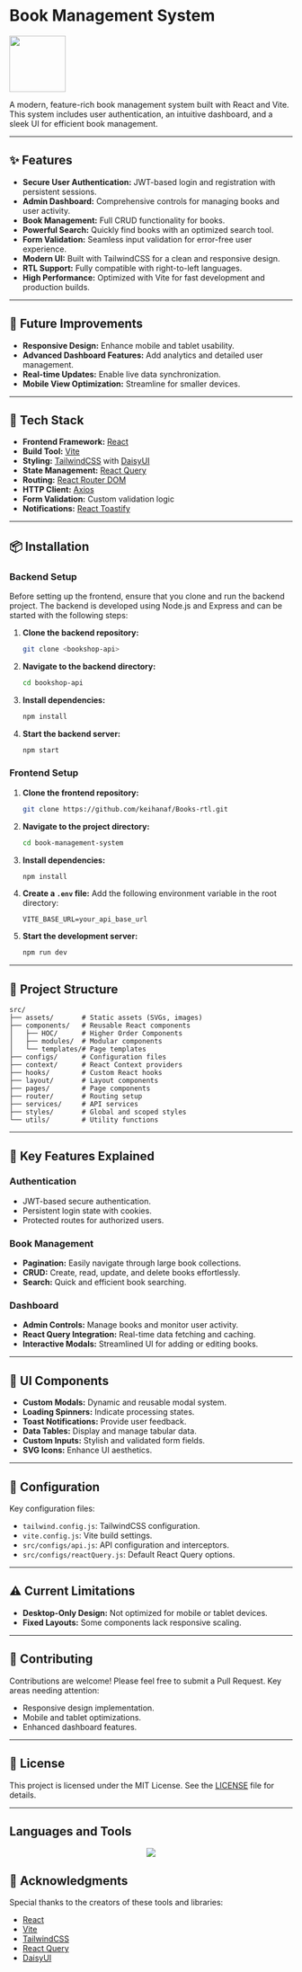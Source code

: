 # Book Management System

<img src="https://user-images.githubusercontent.com/74038190/212257467-871d32b7-e401-42e8-a166-fcfd7baa4c6b.gif" width="100">

A modern, feature-rich book management system built with React and Vite. This system includes user authentication, an intuitive dashboard, and a sleek UI for efficient book management.

---

## ✨ Features

- **Secure User Authentication:** JWT-based login and registration with persistent sessions.
- **Admin Dashboard:** Comprehensive controls for managing books and user activity.
- **Book Management:** Full CRUD functionality for books.
- **Powerful Search:** Quickly find books with an optimized search tool.
- **Form Validation:** Seamless input validation for error-free user experience.
- **Modern UI:** Built with TailwindCSS for a clean and responsive design.
- **RTL Support:** Fully compatible with right-to-left languages.
- **High Performance:** Optimized with Vite for fast development and production builds.

---

## 🔎 Future Improvements

- **Responsive Design:** Enhance mobile and tablet usability.
- **Advanced Dashboard Features:** Add analytics and detailed user management.
- **Real-time Updates:** Enable live data synchronization.
- **Mobile View Optimization:** Streamline for smaller devices.

---

## 🚀 Tech Stack

- **Frontend Framework:** [React](https://reactjs.org/)
- **Build Tool:** [Vite](https://vitejs.dev/)
- **Styling:** [TailwindCSS](https://tailwindcss.com/) with [DaisyUI](https://daisyui.com/)
- **State Management:** [React Query](https://tanstack.com/query/latest)
- **Routing:** [React Router DOM](https://reactrouter.com/)
- **HTTP Client:** [Axios](https://axios-http.com/)
- **Form Validation:** Custom validation logic
- **Notifications:** [React Toastify](https://fkhadra.github.io/react-toastify/)

---

## 📦 Installation

### Backend Setup

Before setting up the frontend, ensure that you clone and run the backend project. The backend is developed using Node.js and Express and can be started with the following steps:

1. **Clone the backend repository:**
   ```bash
   git clone <bookshop-api>
   ```
2. **Navigate to the backend directory:**
   ```bash
   cd bookshop-api
   ```
3. **Install dependencies:**
   ```bash
   npm install
   ```
4. **Start the backend server:**
   ```bash
   npm start
   ```

### Frontend Setup

1. **Clone the frontend repository:**
   ```bash
   git clone https://github.com/keihanaf/Books-rtl.git
   ```
2. **Navigate to the project directory:**
   ```bash
   cd book-management-system
   ```
3. **Install dependencies:**
   ```bash
   npm install
   ```
4. **Create a `.env` file:**
   Add the following environment variable in the root directory:
   ```env
   VITE_BASE_URL=your_api_base_url
   ```
5. **Start the development server:**
   ```bash
   npm run dev
   ```

---

## 🗼 Project Structure

```plaintext
src/
├── assets/       # Static assets (SVGs, images)
├── components/   # Reusable React components
│   ├── HOC/      # Higher Order Components
│   ├── modules/  # Modular components
│   └── templates/# Page templates
├── configs/      # Configuration files
├── context/      # React Context providers
├── hooks/        # Custom React hooks
├── layout/       # Layout components
├── pages/        # Page components
├── router/       # Routing setup
├── services/     # API services
├── styles/       # Global and scoped styles
└── utils/        # Utility functions
```

---

## 🔑 Key Features Explained

### **Authentication**

- JWT-based secure authentication.
- Persistent login state with cookies.
- Protected routes for authorized users.

### **Book Management**

- **Pagination:** Easily navigate through large book collections.
- **CRUD:** Create, read, update, and delete books effortlessly.
- **Search:** Quick and efficient book searching.

### **Dashboard**

- **Admin Controls:** Manage books and monitor user activity.
- **React Query Integration:** Real-time data fetching and caching.
- **Interactive Modals:** Streamlined UI for adding or editing books.

---

## 🎨 UI Components

- **Custom Modals:** Dynamic and reusable modal system.
- **Loading Spinners:** Indicate processing states.
- **Toast Notifications:** Provide user feedback.
- **Data Tables:** Display and manage tabular data.
- **Custom Inputs:** Stylish and validated form fields.
- **SVG Icons:** Enhance UI aesthetics.

---

## 🔧 Configuration

Key configuration files:

- `tailwind.config.js`: TailwindCSS configuration.
- `vite.config.js`: Vite build settings.
- `src/configs/api.js`: API configuration and interceptors.
- `src/configs/reactQuery.js`: Default React Query options.

---

## ⚠️ Current Limitations

- **Desktop-Only Design:** Not optimized for mobile or tablet devices.
- **Fixed Layouts:** Some components lack responsive scaling.

---

## 🤝 Contributing

Contributions are welcome! Please feel free to submit a Pull Request. Key areas needing attention:

- Responsive design implementation.
- Mobile and tablet optimizations.
- Enhanced dashboard features.

---

## 🔖 License

This project is licensed under the MIT License. See the [LICENSE](LICENSE) file for details.

---

## Languages and Tools

<p align="center">
  <a href="https://skillicons.dev">
    <img src="https://skillicons.dev/icons?i=react,javascript,nodejs,express,mongodb,vite,tailwind,vscode" />
  </a>
</p>

## 🙏 Acknowledgments

Special thanks to the creators of these tools and libraries:

- [React](https://reactjs.org/)
- [Vite](https://vitejs.dev/)
- [TailwindCSS](https://tailwindcss.com/)
- [React Query](https://tanstack.com/query/latest)
- [DaisyUI](https://daisyui.com/)
